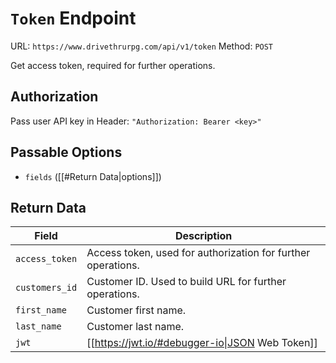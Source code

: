 # `Token` Endpoint
URL: `https://www.drivethrurpg.com/api/v1/token`
Method: `POST`

Get access token, required for further operations.

## Authorization
Pass user API key in Header:
`"Authorization: Bearer <key>"`

## Passable Options
* `fields` ([[#Return Data|options]])

## Return Data
Field | Description
-----|-------------
`access_token` | Access token, used for authorization for further operations.
`customers_id` | Customer ID. Used to build URL for further operations.
`first_name` | Customer first name.
`last_name` | Customer last name.
`jwt` | [[https://jwt.io/#debugger-io\|JSON Web Token]]
